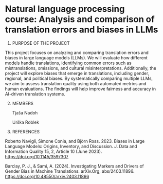 # Natural language processing course: Analysis and comparison of translation errors and biases in LLMs

1. PURPOSE OF THE PROJECT
   
This project focuses on analyzing and comparing translation errors and biases in large language models (LLMs). We will evaluate how different models handle translations, identifying common errors such as mistranslations, omissions, and cultural misinterpretations. Additionally, the project will explore biases that emerge in translations, including gender, regional, and political biases. By systematically comparing multiple LLMs, we aim to assess translation quality using both automated metrics and human evaluations. The findings will help improve fairness and accuracy in AI-driven translation systems.

2. MEMBERS
   
   Tjaša Nadoh
   
   Urška Roblek

3. REFERENCES
   
Roberto Navigli, Simone Conia, and Björn Ross. 2023. Biases in Large Language Models: Origins, Inventory, and Discussion. J. Data and Information Quality 15, 2, Article 10 (June 2023). https://doi.org/10.1145/3597307

Barclay, P. J., & Sami, A. (2024). Investigating Markers and Drivers of Gender Bias in Machine Translations. arXiv.Org, abs/2403.11896. https://doi.org/10.48550/arxiv.2403.11896
